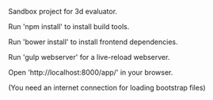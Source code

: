 Sandbox project for 3d evaluator.

Run 'npm install' to install build tools.

Run 'bower install' to install frontend dependencies.

Run 'gulp webserver' for a live-reload webserver.

Open 'http://localhost:8000/app/' in your browser.

(You need an internet connection for loading bootstrap files)